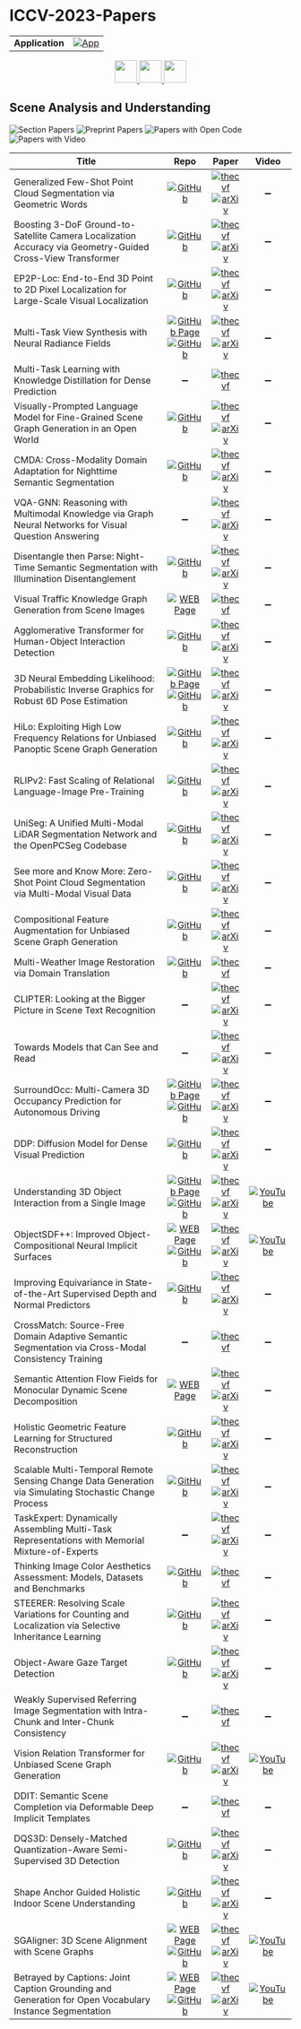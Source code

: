 # ICCV-2023-Papers

<table>
    <tr>
        <td><strong>Application</strong></td>
        <td>
            <a href="https://huggingface.co/spaces/DmitryRyumin/NewEraAI-Papers" style="float:left;">
                <img src="https://img.shields.io/badge/🤗-NewEraAI--Papers-FFD21F.svg" alt="App" />
            </a>
        </td>
    </tr>
</table>

<div align="center">
    <a href="https://github.com/DmitryRyumin/ICCV-2023-Papers/blob/main/sections/2023/main/medical-and-biological-vision-cell-microscopy.md">
        <img src="https://cdn.jsdelivr.net/gh/DmitryRyumin/NewEraAI-Papers@main/images/left.svg" width="40" alt="" />
    </a>
    <a href="https://github.com/DmitryRyumin/ICCV-2023-Papers/">
        <img src="https://cdn.jsdelivr.net/gh/DmitryRyumin/NewEraAI-Papers@main/images/home.svg" width="40" alt="" />
    </a>
    <a href="https://github.com/DmitryRyumin/ICCV-2023-Papers/blob/main/sections/2023/main/multimodal-learning.md">
        <img src="https://cdn.jsdelivr.net/gh/DmitryRyumin/NewEraAI-Papers@main/images/right.svg" width="40" alt="" />
    </a>
</div>

## Scene Analysis and Understanding

![Section Papers](https://img.shields.io/badge/Section%20Papers-40-42BA16) ![Preprint Papers](https://img.shields.io/badge/Preprint%20Papers-33-b31b1b) ![Papers with Open Code](https://img.shields.io/badge/Papers%20with%20Open%20Code-30-1D7FBF) ![Papers with Video](https://img.shields.io/badge/Papers%20with%20Video-5-FF0000)

| **Title** | **Repo** | **Paper** | **Video** |
|-----------|:--------:|:---------:|:---------:|
| Generalized Few-Shot Point Cloud Segmentation via Geometric Words | [![GitHub](https://img.shields.io/github/stars/Pixie8888/GFS-3DSeg_GWs?style=flat)](https://github.com/Pixie8888/GFS-3DSeg_GWs) | [![thecvf](https://img.shields.io/badge/pdf-thecvf-7395C5.svg)](https://openaccess.thecvf.com/content/ICCV2023/papers/Xu_Generalized_Few-Shot_Point_Cloud_Segmentation_via_Geometric_Words_ICCV_2023_paper.pdf) <br /> [![arXiv](https://img.shields.io/badge/arXiv-2309.11222-b31b1b.svg)](https://arxiv.org/abs/2309.11222) | :heavy_minus_sign: |
| Boosting 3-DoF Ground-to-Satellite Camera Localization Accuracy via Geometry-Guided Cross-View Transformer | [![GitHub](https://img.shields.io/github/stars/shiyujiao/Boosting3DoFAccuracy?style=flat)](https://github.com/shiyujiao/Boosting3DoFAccuracy) | [![thecvf](https://img.shields.io/badge/pdf-thecvf-7395C5.svg)](https://openaccess.thecvf.com/content/ICCV2023/papers/Shi_Boosting_3-DoF_Ground-to-Satellite_Camera_Localization_Accuracy_via_Geometry-Guided_Cross-View_Transformer_ICCV_2023_paper.pdf) <br /> [![arXiv](https://img.shields.io/badge/arXiv-2307.08015-b31b1b.svg)](https://arxiv.org/abs/2307.08015) | :heavy_minus_sign: |
| EP2P-Loc: End-to-End 3D Point to 2D Pixel Localization for Large-Scale Visual Localization | [![GitHub](https://img.shields.io/github/stars/minnjung/EP2P-Loc?style=flat)](https://github.com/minnjung/EP2P-Loc) | [![thecvf](https://img.shields.io/badge/pdf-thecvf-7395C5.svg)](https://openaccess.thecvf.com/content/ICCV2023/papers/Kim_EP2P-Loc_End-to-End_3D_Point_to_2D_Pixel_Localization_for_Large-Scale_ICCV_2023_paper.pdf) <br /> [![arXiv](https://img.shields.io/badge/arXiv-2309.07471-b31b1b.svg)](https://arxiv.org/abs/2309.07471) | :heavy_minus_sign: |
| Multi-Task View Synthesis with Neural Radiance Fields | [![GitHub Page](https://img.shields.io/badge/GitHub-Page-159957.svg)](https://zsh2000.github.io/mtvs.github.io/) <br /> [![GitHub](https://img.shields.io/github/stars/zsh2000/MuvieNeRF?style=flat)](https://github.com/zsh2000/MuvieNeRF) | [![thecvf](https://img.shields.io/badge/pdf-thecvf-7395C5.svg)](https://openaccess.thecvf.com/content/ICCV2023/papers/Zheng_Multi-task_View_Synthesis_with_Neural_Radiance_Fields_ICCV_2023_paper.pdf) <br /> [![arXiv](https://img.shields.io/badge/arXiv-2309.17450-b31b1b.svg)](https://arxiv.org/abs/2309.17450) | :heavy_minus_sign: |
| Multi-Task Learning with Knowledge Distillation for Dense Prediction | :heavy_minus_sign: | [![thecvf](https://img.shields.io/badge/pdf-thecvf-7395C5.svg)](https://openaccess.thecvf.com/content/ICCV2023/papers/Xu_Multi-Task_Learning_with_Knowledge_Distillation_for_Dense_Prediction_ICCV_2023_paper.pdf) | :heavy_minus_sign: |
| Visually-Prompted Language Model for Fine-Grained Scene Graph Generation in an Open World | [![GitHub](https://img.shields.io/github/stars/Yuqifan1117/CaCao?style=flat)](https://github.com/Yuqifan1117/CaCao) | [![thecvf](https://img.shields.io/badge/pdf-thecvf-7395C5.svg)](https://openaccess.thecvf.com/content/ICCV2023/papers/Yu_Visually-Prompted_Language_Model_for_Fine-Grained_Scene_Graph_Generation_in_an_ICCV_2023_paper.pdf) <br /> [![arXiv](https://img.shields.io/badge/arXiv-2303.13233-b31b1b.svg)](https://arxiv.org/abs/2303.13233) | :heavy_minus_sign: |
| CMDA: Cross-Modality Domain Adaptation for Nighttime Semantic Segmentation | [![GitHub](https://img.shields.io/github/stars/XiaRho/CMDA?style=flat)](https://github.com/XiaRho/CMDA) | [![thecvf](https://img.shields.io/badge/pdf-thecvf-7395C5.svg)](https://openaccess.thecvf.com/content/ICCV2023/papers/Xia_CMDA_Cross-Modality_Domain_Adaptation_for_Nighttime_Semantic_Segmentation_ICCV_2023_paper.pdf) <br /> [![arXiv](https://img.shields.io/badge/arXiv-2307.15942-b31b1b.svg)](https://arxiv.org/abs/2307.15942) | :heavy_minus_sign: |
| VQA-GNN: Reasoning with Multimodal Knowledge via Graph Neural Networks for Visual Question Answering | :heavy_minus_sign: | [![thecvf](https://img.shields.io/badge/pdf-thecvf-7395C5.svg)](https://openaccess.thecvf.com/content/ICCV2023/papers/Wang_VQA-GNN_Reasoning_with_Multimodal_Knowledge_via_Graph_Neural_Networks_for_ICCV_2023_paper.pdf) <br /> [![arXiv](https://img.shields.io/badge/arXiv-2205.11501-b31b1b.svg)](https://arxiv.org/abs/2205.11501) | :heavy_minus_sign: |
| Disentangle then Parse: Night-Time Semantic Segmentation with Illumination Disentanglement | [![GitHub](https://img.shields.io/github/stars/w1oves/DTP?style=flat)](https://github.com/w1oves/DTP) | [![thecvf](https://img.shields.io/badge/pdf-thecvf-7395C5.svg)](https://openaccess.thecvf.com/content/ICCV2023/papers/Wei_Disentangle_then_Parse_Night-time_Semantic_Segmentation_with_Illumination_Disentanglement_ICCV_2023_paper.pdf) <br /> [![arXiv](https://img.shields.io/badge/arXiv-2307.09362-b31b1b.svg)](https://arxiv.org/abs/2307.09362) | :heavy_minus_sign: |
| Visual Traffic Knowledge Graph Generation from Scene Images | [![WEB Page](https://img.shields.io/badge/WEB-Page-159957.svg)](http://www.nlpr.ia.ac.cn/pal/RS10K.html) <br /> | [![thecvf](https://img.shields.io/badge/pdf-thecvf-7395C5.svg)](https://openaccess.thecvf.com/content/ICCV2023/papers/Guo_Visual_Traffic_Knowledge_Graph_Generation_from_Scene_Images_ICCV_2023_paper.pdf) | :heavy_minus_sign: |
| Agglomerative Transformer for Human-Object Interaction Detection | [![GitHub](https://img.shields.io/github/stars/six6607/AGER?style=flat)](https://github.com/six6607/AGER) | [![thecvf](https://img.shields.io/badge/pdf-thecvf-7395C5.svg)](https://openaccess.thecvf.com/content/ICCV2023/papers/Tu_Agglomerative_Transformer_for_Human-Object_Interaction_Detection_ICCV_2023_paper.pdf) <br /> [![arXiv](https://img.shields.io/badge/arXiv-2308.08370-b31b1b.svg)](https://arxiv.org/abs/2308.08370) | :heavy_minus_sign: |
| 3D Neural Embedding Likelihood: Probabilistic Inverse Graphics for Robust 6D Pose Estimation | [![GitHub Page](https://img.shields.io/badge/GitHub-Page-159957.svg)](https://probcomp.github.io/nel/) <br /> [![GitHub](https://img.shields.io/github/stars/google-deepmind/threednel?style=flat)](https://github.com/google-deepmind/threednel) | [![thecvf](https://img.shields.io/badge/pdf-thecvf-7395C5.svg)](https://openaccess.thecvf.com/content/ICCV2023/papers/Zhou_3D_Neural_Embedding_Likelihood_Probabilistic_Inverse_Graphics_for_Robust_6D_ICCV_2023_paper.pdf) <br /> [![arXiv](https://img.shields.io/badge/arXiv-2302.03744-b31b1b.svg)](https://arxiv.org/abs/2302.03744) | :heavy_minus_sign: |
| HiLo: Exploiting High Low Frequency Relations for Unbiased Panoptic Scene Graph Generation | [![GitHub](https://img.shields.io/github/stars/franciszzj/HiLo?style=flat)](https://github.com/franciszzj/HiLo) | [![thecvf](https://img.shields.io/badge/pdf-thecvf-7395C5.svg)](https://openaccess.thecvf.com/content/ICCV2023/papers/Zhou_HiLo_Exploiting_High_Low_Frequency_Relations_for_Unbiased_Panoptic_Scene_ICCV_2023_paper.pdf) <br /> [![arXiv](https://img.shields.io/badge/arXiv-2303.15994-b31b1b.svg)](https://arxiv.org/abs/2303.15994) | :heavy_minus_sign: |
| RLIPv2: Fast Scaling of Relational Language-Image Pre-Training | [![GitHub](https://img.shields.io/github/stars/JacobYuan7/RLIPv2?style=flat)](https://github.com/JacobYuan7/RLIPv2) | [![thecvf](https://img.shields.io/badge/pdf-thecvf-7395C5.svg)](https://openaccess.thecvf.com/content/ICCV2023/papers/Yuan_RLIPv2_Fast_Scaling_of_Relational_Language-Image_Pre-Training_ICCV_2023_paper.pdf) <br /> [![arXiv](https://img.shields.io/badge/arXiv-2308.09351-b31b1b.svg)](https://arxiv.org/abs/2308.09351) | :heavy_minus_sign: |
| UniSeg: A Unified Multi-Modal LiDAR Segmentation Network and the OpenPCSeg Codebase | [![GitHub](https://img.shields.io/github/stars/PJLab-ADG/PCSeg?style=flat)](https://github.com/PJLab-ADG/PCSeg) | [![thecvf](https://img.shields.io/badge/pdf-thecvf-7395C5.svg)](https://openaccess.thecvf.com/content/ICCV2023/papers/Liu_UniSeg_A_Unified_Multi-Modal_LiDAR_Segmentation_Network_and_the_OpenPCSeg_ICCV_2023_paper.pdf) <br /> [![arXiv](https://img.shields.io/badge/arXiv-2309.05573-b31b1b.svg)](https://arxiv.org/abs/2309.05573) | :heavy_minus_sign: |
| See more and Know More: Zero-Shot Point Cloud Segmentation via Multi-Modal Visual Data | [![GitHub](https://img.shields.io/github/stars/4DVLab/See_More_Know_More?style=flat)](https://github.com/4DVLab/See_More_Know_More) | [![thecvf](https://img.shields.io/badge/pdf-thecvf-7395C5.svg)](https://openaccess.thecvf.com/content/ICCV2023/papers/Lu_See_More_and_Know_More_Zero-shot_Point_Cloud_Segmentation_via_ICCV_2023_paper.pdf) <br /> [![arXiv](https://img.shields.io/badge/arXiv-2307.10782-b31b1b.svg)](https://arxiv.org/abs/2307.10782) | :heavy_minus_sign: |
| Compositional Feature Augmentation for Unbiased Scene Graph Generation | [![GitHub](https://img.shields.io/github/stars/HKUST-LongGroup/CFA?style=flat)](https://github.com/HKUST-LongGroup/CFA) | [![thecvf](https://img.shields.io/badge/pdf-thecvf-7395C5.svg)](https://openaccess.thecvf.com/content/ICCV2023/papers/Li_Compositional_Feature_Augmentation_for_Unbiased_Scene_Graph_Generation_ICCV_2023_paper.pdf) <br /> [![arXiv](https://img.shields.io/badge/arXiv-2308.06712-b31b1b.svg)](https://arxiv.org/abs/2308.06712) | :heavy_minus_sign: |
| Multi-Weather Image Restoration via Domain Translation | [![GitHub](https://img.shields.io/github/stars/pwp1208/Domain_Translation_Multi-weather_Restoration?style=flat)](https://github.com/pwp1208/Domain_Translation_Multi-weather_Restoration) | [![thecvf](https://img.shields.io/badge/pdf-thecvf-7395C5.svg)](https://openaccess.thecvf.com/content/ICCV2023/papers/Patil_Multi-weather_Image_Restoration_via_Domain_Translation_ICCV_2023_paper.pdf) | :heavy_minus_sign: |
| CLIPTER: Looking at the Bigger Picture in Scene Text Recognition | :heavy_minus_sign: | [![thecvf](https://img.shields.io/badge/pdf-thecvf-7395C5.svg)](https://openaccess.thecvf.com/content/ICCV2023/papers/Aberdam_CLIPTER_Looking_at_the_Bigger_Picture_in_Scene_Text_Recognition_ICCV_2023_paper.pdf) <br /> [![arXiv](https://img.shields.io/badge/arXiv-2301.07464-b31b1b.svg)](https://arxiv.org/abs/2301.07464) | :heavy_minus_sign: |
| Towards Models that Can See and Read | :heavy_minus_sign: | [![thecvf](https://img.shields.io/badge/pdf-thecvf-7395C5.svg)](https://openaccess.thecvf.com/content/ICCV2023/papers/Ganz_Towards_Models_that_Can_See_and_Read_ICCV_2023_paper.pdf) <br /> [![arXiv](https://img.shields.io/badge/arXiv-2301.07389-b31b1b.svg)](https://arxiv.org/abs/2301.07389) | :heavy_minus_sign: |
| SurroundOcc: Multi-Camera 3D Occupancy Prediction for Autonomous Driving | [![GitHub Page](https://img.shields.io/badge/GitHub-Page-159957.svg)](https://weiyithu.github.io/SurroundOcc/) <br /> [![GitHub](https://img.shields.io/github/stars/weiyithu/SurroundOcc?style=flat)](https://github.com/weiyithu/SurroundOcc) | [![thecvf](https://img.shields.io/badge/pdf-thecvf-7395C5.svg)](https://openaccess.thecvf.com/content/ICCV2023/papers/Wei_SurroundOcc_Multi-camera_3D_Occupancy_Prediction_for_Autonomous_Driving_ICCV_2023_paper.pdf) <br /> [![arXiv](https://img.shields.io/badge/arXiv-2303.09551-b31b1b.svg)](https://arxiv.org/abs/2303.09551) | :heavy_minus_sign: |
| DDP: Diffusion Model for Dense Visual Prediction | [![GitHub](https://img.shields.io/github/stars/JiYuanFeng/DDP?style=flat)](https://github.com/JiYuanFeng/DDP) | [![thecvf](https://img.shields.io/badge/pdf-thecvf-7395C5.svg)](https://openaccess.thecvf.com/content/ICCV2023/papers/Ji_DDP_Diffusion_Model_for_Dense_Visual_Prediction_ICCV_2023_paper.pdf) <br /> [![arXiv](https://img.shields.io/badge/arXiv-2303.17559-b31b1b.svg)](https://arxiv.org/abs/2303.17559) | :heavy_minus_sign: |
| Understanding 3D Object Interaction from a Single Image | [![GitHub Page](https://img.shields.io/badge/GitHub-Page-159957.svg)](https://jasonqsy.github.io/3DOI/) <br /> [![GitHub](https://img.shields.io/github/stars/JasonQSY/3DOI?style=flat)](https://github.com/JasonQSY/3DOI) | [![thecvf](https://img.shields.io/badge/pdf-thecvf-7395C5.svg)](https://openaccess.thecvf.com/content/ICCV2023/papers/Qian_Understanding_3D_Object_Interaction_from_a_Single_Image_ICCV_2023_paper.pdf) <br /> [![arXiv](https://img.shields.io/badge/arXiv-2305.09664-b31b1b.svg)](https://arxiv.org/abs/2305.09664) | [![YouTube](https://img.shields.io/badge/YouTube-%23FF0000.svg?style=for-the-badge&logo=YouTube&logoColor=white)](https://www.youtube.com/watch?v=YDIL93XxHyk) |
| ObjectSDF++: Improved Object-Compositional Neural Implicit Surfaces | [![WEB Page](https://img.shields.io/badge/WEB-Page-159957.svg)](https://wuqianyi.top/objectsdf++) <br /> [![GitHub](https://img.shields.io/github/stars/QianyiWu/objectsdf_plus?style=flat)](https://github.com/QianyiWu/objectsdf_plus) | [![thecvf](https://img.shields.io/badge/pdf-thecvf-7395C5.svg)](https://openaccess.thecvf.com/content/ICCV2023/papers/Wu_ObjectSDF_Improved_Object-Compositional_Neural_Implicit_Surfaces_ICCV_2023_paper.pdf) <br /> [![arXiv](https://img.shields.io/badge/arXiv-2308.07868-b31b1b.svg)](https://arxiv.org/abs/2308.07868) | [![YouTube](https://img.shields.io/badge/YouTube-%23FF0000.svg?style=for-the-badge&logo=YouTube&logoColor=white)](https://www.youtube.com/watch?v=aR7TAW-tLkE) |
| Improving Equivariance in State-of-the-Art Supervised Depth and Normal Predictors | [![GitHub](https://img.shields.io/github/stars/mikuhatsune/equivariance?style=flat)](https://github.com/mikuhatsune/equivariance) | [![thecvf](https://img.shields.io/badge/pdf-thecvf-7395C5.svg)](https://openaccess.thecvf.com/content/ICCV2023/papers/Zhong_Improving_Equivariance_in_State-of-the-Art_Supervised_Depth_and_Normal_Predictors_ICCV_2023_paper.pdf) <br /> [![arXiv](https://img.shields.io/badge/arXiv-2309.16646-b31b1b.svg)](https://arxiv.org/abs/2309.16646) | :heavy_minus_sign: |
| CrossMatch: Source-Free Domain Adaptive Semantic Segmentation via Cross-Modal Consistency Training | :heavy_minus_sign: | [![thecvf](https://img.shields.io/badge/pdf-thecvf-7395C5.svg)](https://openaccess.thecvf.com/content/ICCV2023/papers/Yin_CrossMatch_Source-Free_Domain_Adaptive_Semantic_Segmentation_via_Cross-Modal_Consistency_Training_ICCV_2023_paper.pdf) | :heavy_minus_sign: |
| Semantic Attention Flow Fields for Monocular Dynamic Scene Decomposition | [![WEB Page](https://img.shields.io/badge/WEB-Page-159957.svg)](https://visual.cs.brown.edu/projects/semantic-attention-flow-fields-webpage/) | [![thecvf](https://img.shields.io/badge/pdf-thecvf-7395C5.svg)](https://openaccess.thecvf.com/content/ICCV2023/papers/Liang_Semantic_Attention_Flow_Fields_for_Monocular_Dynamic_Scene_Decomposition_ICCV_2023_paper.pdf) <br /> [![arXiv](https://img.shields.io/badge/arXiv-2303.01526-b31b1b.svg)](https://arxiv.org/abs/2303.01526) | :heavy_minus_sign: |
| Holistic Geometric Feature Learning for Structured Reconstruction | [![GitHub](https://img.shields.io/github/stars/Geo-Tell/F-Learn?style=flat)](https://github.com/Geo-Tell/F-Learn) | [![thecvf](https://img.shields.io/badge/pdf-thecvf-7395C5.svg)](https://openaccess.thecvf.com/content/ICCV2023/papers/Lu_Holistic_Geometric_Feature_Learning_for_Structured_Reconstruction_ICCV_2023_paper.pdf) <br /> [![arXiv](https://img.shields.io/badge/arXiv-2309.09622-b31b1b.svg)](https://arxiv.org/abs/2309.09622) | :heavy_minus_sign: |
| Scalable Multi-Temporal Remote Sensing Change Data Generation via Simulating Stochastic Change Process | [![GitHub](https://img.shields.io/github/stars/Z-Zheng/Changen?style=flat)](https://github.com/Z-Zheng/Changen) | [![thecvf](https://img.shields.io/badge/pdf-thecvf-7395C5.svg)](https://openaccess.thecvf.com/content/ICCV2023/papers/Zheng_Scalable_Multi-Temporal_Remote_Sensing_Change_Data_Generation_via_Simulating_Stochastic_ICCV_2023_paper.pdf) <br /> [![arXiv](https://img.shields.io/badge/arXiv-2309.17031-b31b1b.svg)](https://arxiv.org/abs/2309.17031) | :heavy_minus_sign: |
| TaskExpert: Dynamically Assembling Multi-Task Representations with Memorial Mixture-of-Experts | :heavy_minus_sign: | [![thecvf](https://img.shields.io/badge/pdf-thecvf-7395C5.svg)](https://openaccess.thecvf.com/content/ICCV2023/papers/Ye_TaskExpert_Dynamically_Assembling_Multi-Task_Representations_with_Memorial_Mixture-of-Experts_ICCV_2023_paper.pdf) <br /> [![arXiv](https://img.shields.io/badge/arXiv-2307.15324-b31b1b.svg)](https://arxiv.org/abs/2307.15324) | :heavy_minus_sign: |
| Thinking Image Color Aesthetics Assessment: Models, Datasets and Benchmarks | [![GitHub](https://img.shields.io/github/stars/woshidandan/Image-Color-Aesthetics-Assessment?style=flat)](https://github.com/woshidandan/Image-Color-Aesthetics-Assessment) | [![thecvf](https://img.shields.io/badge/pdf-thecvf-7395C5.svg)](https://openaccess.thecvf.com/content/ICCV2023/papers/He_Thinking_Image_Color_Aesthetics_Assessment_Models_Datasets_and_Benchmarks_ICCV_2023_paper.pdf) | :heavy_minus_sign: |
| STEERER: Resolving Scale Variations for Counting and Localization via Selective Inheritance Learning | [![GitHub](https://img.shields.io/github/stars/taohan10200/STEERER?style=flat)](https://github.com/taohan10200/STEERER) | [![thecvf](https://img.shields.io/badge/pdf-thecvf-7395C5.svg)](https://openaccess.thecvf.com/content/ICCV2023/papers/Han_STEERER_Resolving_Scale_Variations_for_Counting_and_Localization_via_Selective_ICCV_2023_paper.pdf) <br /> [![arXiv](https://img.shields.io/badge/arXiv-2308.10468-b31b1b.svg)](https://arxiv.org/abs/2308.10468) | :heavy_minus_sign: |
| Object-Aware Gaze Target Detection | [![GitHub](https://img.shields.io/github/stars/francescotonini/object-aware-gaze-target-detection?style=flat)](https://github.com/francescotonini/object-aware-gaze-target-detection) | [![thecvf](https://img.shields.io/badge/pdf-thecvf-7395C5.svg)](https://openaccess.thecvf.com/content/ICCV2023/papers/Tonini_Object-aware_Gaze_Target_Detection_ICCV_2023_paper.pdf) <br /> [![arXiv](https://img.shields.io/badge/arXiv-2307.09662-b31b1b.svg)](https://arxiv.org/abs/2307.09662) | :heavy_minus_sign: |
| Weakly Supervised Referring Image Segmentation with Intra-Chunk and Inter-Chunk Consistency | :heavy_minus_sign: | [![thecvf](https://img.shields.io/badge/pdf-thecvf-7395C5.svg)](https://openaccess.thecvf.com/content/ICCV2023/papers/Lee_Weakly_Supervised_Referring_Image_Segmentation_with_Intra-Chunk_and_Inter-Chunk_Consistency_ICCV_2023_paper.pdf) | :heavy_minus_sign: |
| Vision Relation Transformer for Unbiased Scene Graph Generation | [![GitHub](https://img.shields.io/github/stars/visinf/veto?style=flat)](https://github.com/visinf/veto) | [![thecvf](https://img.shields.io/badge/pdf-thecvf-7395C5.svg)](https://openaccess.thecvf.com/content/ICCV2023/papers/Sudhakaran_Vision_Relation_Transformer_for_Unbiased_Scene_Graph_Generation_ICCV_2023_paper.pdf) <br /> [![arXiv](https://img.shields.io/badge/arXiv-2308.09472-b31b1b.svg)](https://arxiv.org/abs/2308.09472) | [![YouTube](https://img.shields.io/badge/YouTube-%23FF0000.svg?style=for-the-badge&logo=YouTube&logoColor=white)](https://www.youtube.com/watch?v=N4YqmfDY-t0) |
| DDIT: Semantic Scene Completion via Deformable Deep Implicit Templates | :heavy_minus_sign: | [![thecvf](https://img.shields.io/badge/pdf-thecvf-7395C5.svg)](https://openaccess.thecvf.com/content/ICCV2023/papers/Li_DDIT_Semantic_Scene_Completion_via_Deformable_Deep_Implicit_Templates_ICCV_2023_paper.pdf) | :heavy_minus_sign: |
| DQS3D: Densely-Matched Quantization-Aware Semi-Supervised 3D Detection | [![GitHub](https://img.shields.io/github/stars/AIR-DISCOVER/DQS3D?style=flat)](https://github.com/AIR-DISCOVER/DQS3D) | [![thecvf](https://img.shields.io/badge/pdf-thecvf-7395C5.svg)](https://openaccess.thecvf.com/content/ICCV2023/papers/Gao_DQS3D_Densely-matched_Quantization-aware_Semi-supervised_3D_Detection_ICCV_2023_paper.pdf) <br /> [![arXiv](https://img.shields.io/badge/arXiv-2304.13031-b31b1b.svg)](https://arxiv.org/abs/2304.13031) | :heavy_minus_sign: |
| Shape Anchor Guided Holistic Indoor Scene Understanding | [![GitHub](https://img.shields.io/github/stars/Geo-Tell/AncRec?style=flat)](https://github.com/Geo-Tell/AncRec) | [![thecvf](https://img.shields.io/badge/pdf-thecvf-7395C5.svg)](https://openaccess.thecvf.com/content/ICCV2023/papers/Dong_Shape_Anchor_Guided_Holistic_Indoor_Scene_Understanding_ICCV_2023_paper.pdf) <br /> [![arXiv](https://img.shields.io/badge/arXiv-2309.11133-b31b1b.svg)](https://arxiv.org/abs/2309.11133) | :heavy_minus_sign: |
| SGAligner: 3D Scene Alignment with Scene Graphs | [![WEB Page](https://img.shields.io/badge/WEB-Page-159957.svg)](https://sayandebsarkar.com/sgaligner/) <br /> [![GitHub](https://img.shields.io/github/stars/sayands/sgaligner?style=flat)](https://github.com/sayands/sgaligner) | [![thecvf](https://img.shields.io/badge/pdf-thecvf-7395C5.svg)](https://openaccess.thecvf.com/content/ICCV2023/papers/Sarkar_SGAligner_3D_Scene_Alignment_with_Scene_Graphs_ICCV_2023_paper.pdf) <br /> [![arXiv](https://img.shields.io/badge/arXiv-2304.14880-b31b1b.svg)](https://arxiv.org/abs/2304.14880) | [![YouTube](https://img.shields.io/badge/YouTube-%23FF0000.svg?style=for-the-badge&logo=YouTube&logoColor=white)](https://www.youtube.com/watch?v=Oq89hgocg4Q) |
| Betrayed by Captions: Joint Caption Grounding and Generation for Open Vocabulary Instance Segmentation | [![WEB Page](https://img.shields.io/badge/WEB-Page-159957.svg)](https://www.mmlab-ntu.com/project/betrayed_caption/index.html) <br /> [![GitHub](https://img.shields.io/github/stars/jianzongwu/betrayed-by-captions?style=flat)](https://github.com/jianzongwu/betrayed-by-captions) | [![thecvf](https://img.shields.io/badge/pdf-thecvf-7395C5.svg)](https://openaccess.thecvf.com/content/ICCV2023/papers/Wu_Betrayed_by_Captions_Joint_Caption_Grounding_and_Generation_for_Open_ICCV_2023_paper.pdf) <br /> [![arXiv](https://img.shields.io/badge/arXiv-2301.00805-b31b1b.svg)](https://arxiv.org/abs/2301.00805) | [![YouTube](https://img.shields.io/badge/YouTube-%23FF0000.svg?style=for-the-badge&logo=YouTube&logoColor=white)](https://www.youtube.com/watch?v=b8WuuvyGp3M) |
